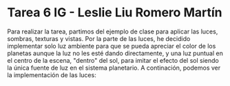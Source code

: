# Tarea 6 IG - Leslie Liu Romero Martín
Para realizar la tarea, partimos del ejemplo de clase para aplicar las luces, sombras, texturas y vistas. Por la parte de las luces, he decidido implementar solo luz ambiente para que se pueda apreciar el color de los planetas aunque la luz no les esté dando directamente, y una luz puntual en el centro de la escena, "dentro" del sol, para imitar el efecto del sol siendo la única fuente de luz en el sistema planetario.
A continación, podemos ver la implementación de las luces:
